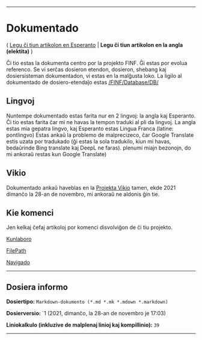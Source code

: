 
***

# Dokumentado

( [Legu ĉi tiun artikolon en Esperanto](/FINF/Documentation/README/Esperanto/README.md) | **Legu ĉi tiun artikolon en la angla (elektita)** )

Ĉi tio estas la dokumenta centro por la projekto FINF. Ĝi estas por evolua referenco. Se vi serĉas dosieron etendon, dosieron, shebang kaj dosiersisteman dokumentadon, vi estas en la malĝusta loko. La ligilo al dokumentado de dosiero-etendaĵo estas [/FINF/Database/DB/](/FINF/Database/DB/)

## Lingvoj

Nuntempe dokumentado estas farita nur en 2 lingvoj: la angla kaj Esperanto. Ĉi tio estas farita ĉar mi ne havas la tempon traduki al pli da lingvoj. La angla estas mia gepatra lingvo, kaj Esperanto estas Lingua Franca (latine: pontlingvo) Estas ankaŭ la problemo de malprecizeco, ĉar Google Translate estis uzata por tradukado (ĝi estas la sola tradukilo, kiun mi havas, bedaŭrinde Bing translate kaj DeepL ne faras). plenumi miajn bezonojn, do mi ankoraŭ restas kun Google Translate)

## Vikio

Dokumentado ankaŭ haveblas en la [Projekta Vikio](https://github.com/seanpm2001/FINF-DB/wiki/) tamen, ekde 2021 dimanĉo la 28-an de novembro, mi ankoraŭ ne aldonis ĝin tie.

## Kie komenci

Jen kelkaj ĉefaj artikoloj por komenci disvolviĝon de ĉi tiu projekto.

[Kunlaboro](/FINF/Dokumentation/Collaboration/)

[FilePath](/FINF/Dokumentation/FilePath/)

[Navigado](/FINF/Dokumentado/Navigado/)

***

## Dosiera informo

**Dosiertipo:** `Markdown-dokumento (*.md *.mk *.mdown *.markdown)`

**Dosierversio:** `1 (2021, dimanĉo, la 28-an de novembro je 17:03)

**Liniokalkulo (inkluzive de malplenaj linioj kaj kompillinio):** `39`

***

